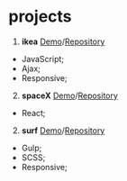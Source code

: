 # projects
1. **ikea** [Demo](https://leonidlukin.github.io/Ikea/)/[Repository](https://github.com/LeonidLukin/Ikea)
  - JavaScript;
  - Ajax;
  - Responsive;
2. **spaceX** [Demo](https://leonidlukin.github.io/SpaceX/)/[Repository](https://github.com/LeonidLukin/SpaceX)
  - React;
2. **surf** [Demo](https://leonidlukin.github.io/surf/)/[Repository](https://github.com/LeonidLukin/surf)
  - Gulp;
  - SCSS;
  - Responsive;

